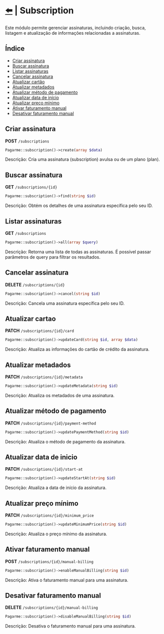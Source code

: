 # [⬅️](../README.md) | Subscription

Este módulo permite gerenciar assinaturas, incluindo criação, busca, listagem e atualização de informações relacionadas a assinaturas.

## Índice

-   [Criar assinatura](#criar-assinatura)
-   [Buscar assinatura](#buscar-assinatura)
-   [Listar assinaturas](#listar-assinaturas)
-   [Cancelar assinatura](#cancelar-assinatura)
-   [Atualizar cartão](#atualizar-cartao)
-   [Atualizar metadados](#atualizar-metadados)
-   [Atualizar método de pagamento](#atualizar-metodo-de-pagamento)
-   [Atualizar data de início](#atualizar-data-de-inicio)
-   [Atualizar preço mínimo](#atualizar-preco-minimo)
-   [Ativar faturamento manual](#ativar-faturamento-manual)
-   [Desativar faturamento manual](#desativar-faturamento-manual)

## Criar assinatura

**POST** `/subscriptions`

```php
Pagarme::subscription()->create(array $data)
```

Descrição: Cria uma assinatura (subscription) avulsa ou de um plano (plan).

## Buscar assinatura

**GET** `/subscriptions/{id}`

```php
Pagarme::subscription()->find(string $id)
```

Descrição: Obtém os detalhes de uma assinatura específica pelo seu ID.

## Listar assinaturas

**GET** `/subscriptions`

```php
Pagarme::subscription()->all(array $query)
```

Descrição: Retorna uma lista de todas as assinaturas. É possível passar parâmetros de query para filtrar os resultados.

## Cancelar assinatura

**DELETE** `/subscriptions/{id}`

```php
Pagarme::subscription()->cancel(string $id)
```

Descrição: Cancela uma assinatura específica pelo seu ID.

## Atualizar cartao

**PATCH** `/subscriptions/{id}/card`

```php
Pagarme::subscription()->updateCard(string $id, array $data)
```

Descrição: Atualiza as informações do cartão de crédito da assinatura.

## Atualizar metadados

**PATCH** `/subscriptions/{id}/metadata`

```php
Pagarme::subscription()->updateMetadata(string $id)
```

Descrição: Atualiza os metadados de uma assinatura.

## Atualizar método de pagamento

**PATCH** `/subscriptions/{id}/payment-method`

```php
Pagarme::subscription()->updatePaymentMethod(string $id)
```

Descrição: Atualiza o método de pagamento da assinatura.

## Atualizar data de inicio

**PATCH** `/subscriptions/{id}/start-at`

```php
Pagarme::subscription()->updateStartAt(string $id)
```

Descrição: Atualiza a data de início da assinatura.

## Atualizar preço mínimo

**PATCH** `/subscriptions/{id}/minimum_price`

```php
Pagarme::subscription()->updateMinimumPrice(string $id)
```

Descrição: Atualiza o preço mínimo da assinatura.

## Ativar faturamento manual

**POST** `/subscriptions/{id}/manual-billing`

```php
Pagarme::subscription()->enableManualBilling(string $id)
```

Descrição: Ativa o faturamento manual para uma assinatura.

## Desativar faturamento manual

**DELETE** `/subscriptions/{id}/manual-billing`

```php
Pagarme::subscription()->disableManualBilling(string $id)
```

Descrição: Desativa o faturamento manual para uma assinatura.
